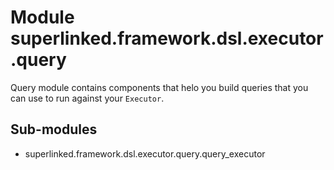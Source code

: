 Module superlinked.framework.dsl.executor.query
===============================================
Query module contains components that helo you build queries that you can use to run against your `Executor`.

Sub-modules
-----------
* superlinked.framework.dsl.executor.query.query_executor